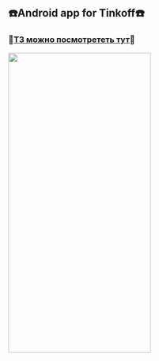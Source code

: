 ## :phone:Android app for Tinkoff:phone:
### :bookmark_tabs:[ТЗ можно посмотрететь тут](https://github.com/Kre4/Kholopov/blob/master/task.pdf):bookmark_tabs:  

<img src = "https://user-images.githubusercontent.com/37481171/163406959-03658e66-9e72-448e-8e80-e03030327ce4.gif" width = "288" height = "606">
